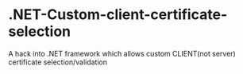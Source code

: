 # .NET-Custom-client-certificate-selection
A hack into .NET framework which allows custom CLIENT(not server) certificate selection/validation

